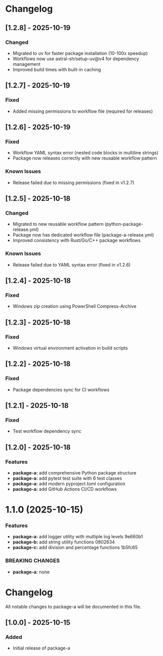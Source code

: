 # Changelog

## [1.2.8] - 2025-10-19
### Changed
- Migrated to uv for faster package installation (10-100x speedup)
- Workflows now use astral-sh/setup-uv@v4 for dependency management
- Improved build times with built-in caching

## [1.2.7] - 2025-10-19
### Fixed
- Added missing permissions to workflow file (required for releases)

## [1.2.6] - 2025-10-19
### Fixed
- Workflow YAML syntax error (nested code blocks in multiline strings)
- Package now releases correctly with new reusable workflow pattern
### Known Issues
- Release failed due to missing permissions (fixed in v1.2.7)

## [1.2.5] - 2025-10-18
### Changed
- Migrated to new reusable workflow pattern (python-package-release.yml)
- Package now has dedicated workflow file (package-a-release.yml)
- Improved consistency with Rust/Go/C++ package workflows
### Known Issues
- Release failed due to YAML syntax error (fixed in v1.2.6)

## [1.2.4] - 2025-10-18
### Fixed
- Windows zip creation using PowerShell Compress-Archive

## [1.2.3] - 2025-10-18
### Fixed
- Windows virtual environment activation in build scripts

## [1.2.2] - 2025-10-18
### Fixed
- Package dependencies sync for CI workflows

## [1.2.1] - 2025-10-18
### Fixed
- Test workflow dependency sync

## [1.2.0] - 2025-10-18

### Features

- **package-a:** add comprehensive Python package structure
- **package-a:** add pytest test suite with 6 test classes
- **package-a:** add modern pyproject.toml configuration
- **package-a:** add GitHub Actions CI/CD workflows

# 1.1.0 (2025-10-15)

### Features

- **package-a:** add logger utility with multiple log levels 9e660b1
- **package-b:** add string utility functions 0802634
- **package-c:** add division and percentage functions 1b5fc65

### BREAKING CHANGES

- **package-a:** none

# Changelog

All notable changes to package-a will be documented in this file.

## [1.0.0] - 2025-10-15

### Added

- Initial release of package-a
